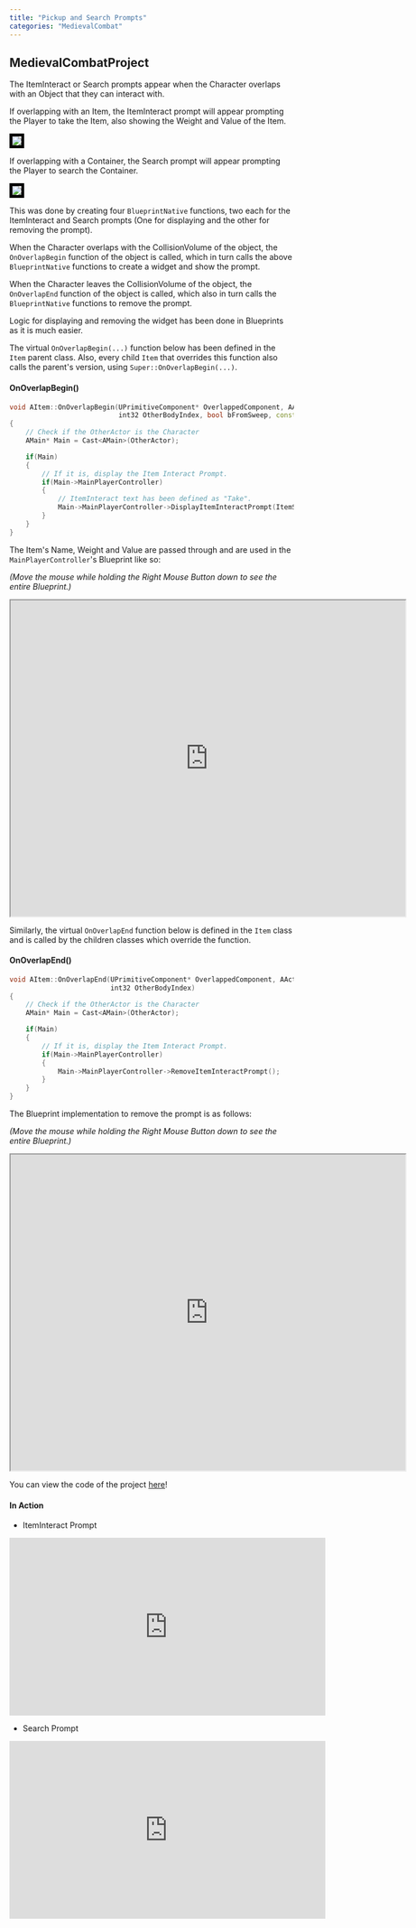```yaml
---
title: "Pickup and Search Prompts"
categories: "MedievalCombat"
---
```


## MedievalCombatProject

The ItemInteract or Search prompts appear when the Character overlaps with an Object that they can interact with.

If overlapping with an Item, the ItemInteract prompt will appear prompting the Player to take the Item, also showing the Weight and Value 
of the Item.

<img src = "/postassets/ItemInteractPrompt.png" style="border:5px solid black">

If overlapping with a Container, the Search prompt will appear prompting the Player to search the Container.

<img src = "/postassets/SearchPrompt.png" style="border:5px solid black">

This was done by creating four `BlueprintNative` functions, two each for the ItemInteract and Search prompts
(One for displaying and the other for removing the prompt). 

When the Character overlaps with the CollisionVolume of the object, the `OnOverlapBegin` function of the object is called, which in
turn calls the above `BlueprintNative` functions to create a widget and show the prompt. 

When the Character leaves the CollisionVolume of the object, the `OnOverlapEnd` function of the object is called, which also in
turn calls the `BlueprintNative` functions to remove the prompt.  

Logic for displaying and removing the widget has been done in Blueprints as it is much easier.

The virtual `OnOverlapBegin(...)` function below has been defined in the `Item` parent class. Also, every child `Item` that overrides this function
also calls the parent's version, using `Super::OnOverlapBegin(...)`.

#### OnOverlapBegin()
```cpp
void AItem::OnOverlapBegin(UPrimitiveComponent* OverlappedComponent, AActor* OtherActor, UPrimitiveComponent* OtherComp,
                           int32 OtherBodyIndex, bool bFromSweep, const FHitResult& SweepResult)
{
	// Check if the OtherActor is the Character
	AMain* Main = Cast<AMain>(OtherActor);

	if(Main)
	{
		// If it is, display the Item Interact Prompt.
		if(Main->MainPlayerController)
		{
			// ItemInteract text has been defined as "Take". 
			Main->MainPlayerController->DisplayItemInteractPrompt(ItemStructure.ItemDisplayName.ToString(), ItemStructure.Weight, ItemStructure.Value, ItemInteractText);
		}
	}
}
```
The Item's Name, Weight and Value are passed through and are used in the `MainPlayerController`'s Blueprint like so:

*(Move the mouse while holding the Right Mouse Button down to see the entire Blueprint.)*
<iframe src="https://blueprintue.com/render/s06cjcma" width="700" height="560" scrolling="no" allowfullscreen></iframe>

Similarly, the virtual `OnOverlapEnd` function below is defined in the `Item` class and is called by the children classes which override the function.

#### OnOverlapEnd()
```cpp
void AItem::OnOverlapEnd(UPrimitiveComponent* OverlappedComponent, AActor* OtherActor, UPrimitiveComponent* OtherComp,
                         int32 OtherBodyIndex)
{
	// Check if the OtherActor is the Character
	AMain* Main = Cast<AMain>(OtherActor);

	if(Main)
	{
		// If it is, display the Item Interact Prompt.
		if(Main->MainPlayerController)
		{			
			Main->MainPlayerController->RemoveItemInteractPrompt();
		}
	}
}
```
The Blueprint implementation to remove the prompt is as follows:

*(Move the mouse while holding the Right Mouse Button down to see the entire Blueprint.)*
<iframe src="https://blueprintue.com/render/zozqtwx9" width="700" height="560" scrolling="no" allowfullscreen></iframe>

You can view the code of the project [here](https://github.com/1Gokul/MedievalCombatProject)!

#### In Action 

- ItemInteract Prompt
<iframe src="https://www.youtube.com/embed/3ONy3fMEnmE" width="560" height="315" frameborder="0"> </iframe> 

- Search Prompt
<iframe src="https://www.youtube.com/embed/s4wPKBajsEo" width="560" height="315" frameborder="0"> </iframe> 
